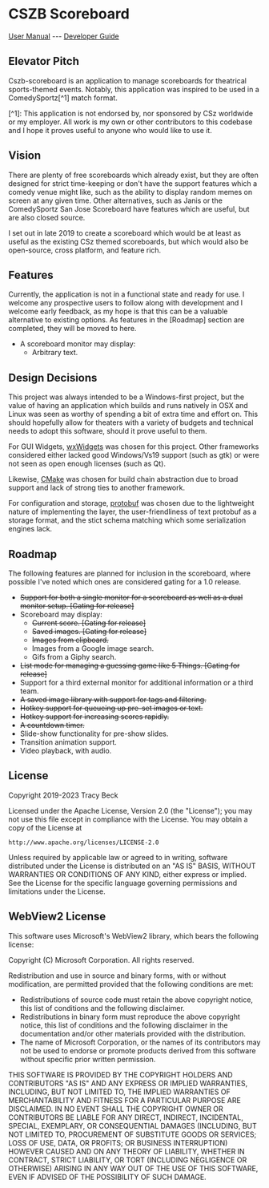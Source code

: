 # CSZB Scoreboard

[User Manual](doc/users.md) --- [Developer Guide](doc/developers.md)

## Elevator Pitch

Cszb-scoreboard is an application to manage scoreboards for theatrical sports-themed events.
Notably, this application was inspired to be used in a ComedySportz\[^1\] match format.

\[^1\]: This application is not endorsed by, nor sponsored by CSz worldwide or my employer. All work
is my own or other contributors to this codebase and I hope it proves useful to anyone who would
like to use it.

## Vision

There are plenty of free scoreboards which already exist, but they are often designed for strict
time-keeping or don't have the support features which a comedy venue might like, such as the ability
to display random memes on screen at any given time. Other alternatives, such as Janis or the
ComedySportz San Jose Scoreboard have features which are useful, but are also closed source.

I set out in late 2019 to create a scoreboard which would be at least as useful as the existing CSz
themed scoreboards, but which would also be open-source, cross platform, and feature rich.

## Features

Currently, the application is not in a functional state and ready for use. I welcome any prospective
users to follow along with development and I welcome early feedback, as my hope is that this can be
a valuable alternative to existing options. As features in the \[Roadmap\] section are completed,
they will be moved to here.

- A scoreboard monitor may display:
  - Arbitrary text.

## Design Decisions

This project was always intended to be a Windows-first project, but the value of having an
application which builds and runs natively in OSX and Linux was seen as worthy of spending a bit of
extra time and effort on. This should hopefully allow for theaters with a variety of budgets and
technical needs to adopt this software, should it prove useful to them.

For GUI Widgets, [wxWidgets](https://www.wxwidgets.org/) was chosen for this project. Other
frameworks considered either lacked good Windows/Vs19 support (such as gtk) or were not seen as open
enough licenses (such as Qt).

Likewise, [CMake](https://cmake.org/) was chosen for build chain abstraction due to broad support
and lack of strong ties to another framework.

For configuration and storage, [protobuf](https://developers.google.com/protocol-buffers/) was
chosen due to the lightweight nature of implementing the layer, the user-friendliness of text
protobuf as a storage format, and the stict schema matching which some serialization engines lack.

## Roadmap

The following features are planned for inclusion in the scoreboard, where possible I've noted which
ones are considered gating for a 1.0 release.

- ~~Support for both a single monitor for a scoreboard as well as a dual monitor setup. \[Gating for
  release\]~~
- Scoreboard may display:
  - ~~Current score. \[Gating for release\]~~
  - ~~Saved images. \[Gating for release\]~~
  - ~~Images from clipboard.~~
  - Images from a Google image search.
  - Gifs from a Giphy search.
- ~~List mode for managing a guessing game like 5 Things. \[Gating for release\]~~
- Support for a third external monitor for additional information or a third team.
- ~~A saved image library with support for tags and filtering.~~
- ~~Hotkey support for queueing up pre-set images or text.~~
- ~~Hotkey support for increasing scores rapidly.~~
- ~~A countdown timer.~~
- Slide-show functionality for pre-show slides.
- Transition animation support.
- Video playback, with audio.

## License

Copyright 2019-2023 Tracy Beck

Licensed under the Apache License, Version 2.0 (the "License"); you may not use this file except in
compliance with the License. You may obtain a copy of the License at

```
http://www.apache.org/licenses/LICENSE-2.0
```

Unless required by applicable law or agreed to in writing, software distributed under the License is
distributed on an "AS IS" BASIS, WITHOUT WARRANTIES OR CONDITIONS OF ANY KIND, either express or
implied. See the License for the specific language governing permissions and limitations under the
License.

## WebView2 License

This software uses Microsoft's WebView2 library, which bears the following license:

Copyright (C) Microsoft Corporation. All rights reserved.

Redistribution and use in source and binary forms, with or without
modification, are permitted provided that the following conditions are
met:

   * Redistributions of source code must retain the above copyright
notice, this list of conditions and the following disclaimer.
   * Redistributions in binary form must reproduce the above
copyright notice, this list of conditions and the following disclaimer
in the documentation and/or other materials provided with the
distribution.
   * The name of Microsoft Corporation, or the names of its contributors 
may not be used to endorse or promote products derived from this
software without specific prior written permission.

THIS SOFTWARE IS PROVIDED BY THE COPYRIGHT HOLDERS AND CONTRIBUTORS
"AS IS" AND ANY EXPRESS OR IMPLIED WARRANTIES, INCLUDING, BUT NOT
LIMITED TO, THE IMPLIED WARRANTIES OF MERCHANTABILITY AND FITNESS FOR
A PARTICULAR PURPOSE ARE DISCLAIMED. IN NO EVENT SHALL THE COPYRIGHT
OWNER OR CONTRIBUTORS BE LIABLE FOR ANY DIRECT, INDIRECT, INCIDENTAL,
SPECIAL, EXEMPLARY, OR CONSEQUENTIAL DAMAGES (INCLUDING, BUT NOT
LIMITED TO, PROCUREMENT OF SUBSTITUTE GOODS OR SERVICES; LOSS OF USE,
DATA, OR PROFITS; OR BUSINESS INTERRUPTION) HOWEVER CAUSED AND ON ANY
THEORY OF LIABILITY, WHETHER IN CONTRACT, STRICT LIABILITY, OR TORT
(INCLUDING NEGLIGENCE OR OTHERWISE) ARISING IN ANY WAY OUT OF THE USE
OF THIS SOFTWARE, EVEN IF ADVISED OF THE POSSIBILITY OF SUCH DAMAGE.
